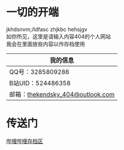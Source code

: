 <link rel="stylesheet" href="//unpkg.com/gitalk/dist/gitalk.css">
<script src="//unpkg.com/docsify/lib/plugins/gitalk.min.js"></script>
<script src="//unpkg.com/gitalk/dist/gitalk.min.js"></script>
<script>
    const gitalk = new Gitalk({
        clientID: '16ed2ca2659f27d17c35',
        clientSecret: 'c6f6ae62a12d380ff1945f44527295d2505503d3',
        repo: 'SaveUserComment',
        owner: 'qg46',
        admin: ['qg46'],
        distractionFreeMode: true,
        id: window.location.pathname
    })
    gitalk.render('gitalk-container');
</script>

# 一切的开端
jkhdsnvm;/ldfasc zhjkbc hehsjgv<br>
如你所见，这里是请输入内容404的个人网站<br>
我会在里面放些内容以作存档使用

|我的信息|
|------|
|QQ号：3285809286|
|B站UID：524486358|
|邮箱：thekendsky_404@outlook.com|

# 传送门
[哔哩哔哩存档区](https://qg46.github.io/bilibili)
